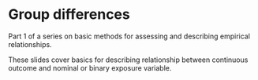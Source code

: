 # Group differences
Part 1 of a series on basic methods for assessing and describing empirical relationships.

These slides cover basics for describing relationship between continuous outcome and nominal or binary exposure variable.
